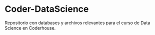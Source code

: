 # Coder-DataScience
Repositorio con databases y archivos relevantes para el curso de Data Science en Coderhouse.
